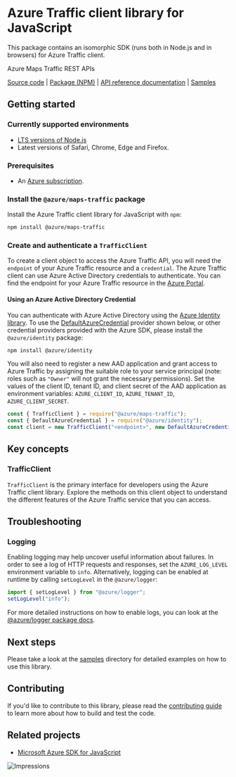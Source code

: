 # Azure Traffic client library for JavaScript

This package contains an isomorphic SDK (runs both in Node.js and in browsers) for Azure Traffic client.

Azure Maps Traffic REST APIs

[Source code](https://github.com/Azure/azure-sdk-for-js/tree/master/sdk/maps/maps-traffic) |
[Package (NPM)](https://www.npmjs.com/package/@azure/maps-traffic) |
[API reference documentation](https://docs.microsoft.com/javascript/api/@azure/maps-traffic) |
[Samples](https://github.com/Azure/azure-sdk-for-js/tree/master/sdk/maps/maps-traffic/samples)

## Getting started

### Currently supported environments

- [LTS versions of Node.js](https://nodejs.org/about/releases/)
- Latest versions of Safari, Chrome, Edge and Firefox.

### Prerequisites

- An [Azure subscription][azure_sub].

### Install the `@azure/maps-traffic` package

Install the Azure Traffic client library for JavaScript with `npm`:

```bash
npm install @azure/maps-traffic
```

### Create and authenticate a `TrafficClient`

To create a client object to access the Azure Traffic API, you will need the `endpoint` of your Azure Traffic resource and a `credential`. The Azure Traffic client can use Azure Active Directory credentials to authenticate.
You can find the endpoint for your Azure Traffic resource in the [Azure Portal][azure_portal].

#### Using an Azure Active Directory Credential

You can authenticate with Azure Active Directory using the [Azure Identity library][azure_identity]. To use the [DefaultAzureCredential][defaultazurecredential] provider shown below, or other credential providers provided with the Azure SDK, please install the `@azure/identity` package:

```bash
npm install @azure/identity
```

You will also need to register a new AAD application and grant access to Azure Traffic by assigning the suitable role to your service principal (note: roles such as `"Owner"` will not grant the necessary permissions).
Set the values of the client ID, tenant ID, and client secret of the AAD application as environment variables: `AZURE_CLIENT_ID`, `AZURE_TENANT_ID`, `AZURE_CLIENT_SECRET`.

```javascript
const { TrafficClient } = require("@azure/maps-traffic");
const { DefaultAzureCredential } = require("@azure/identity");
const client = new TrafficClient("<endpoint>", new DefaultAzureCredential());
```

## Key concepts

### TrafficClient

`TrafficClient` is the primary interface for developers using the Azure Traffic client library. Explore the methods on this client object to understand the different features of the Azure Traffic service that you can access.

## Troubleshooting

### Logging

Enabling logging may help uncover useful information about failures. In order to see a log of HTTP requests and responses, set the `AZURE_LOG_LEVEL` environment variable to `info`. Alternatively, logging can be enabled at runtime by calling `setLogLevel` in the `@azure/logger`:

```javascript
import { setLogLevel } from "@azure/logger";
setLogLevel("info");
```

For more detailed instructions on how to enable logs, you can look at the [@azure/logger package docs](https://github.com/Azure/azure-sdk-for-js/tree/master/sdk/core/logger).

## Next steps

Please take a look at the [samples](https://github.com/Azure/azure-sdk-for-js/tree/master/sdk/maps/maps-traffic/samples) directory for detailed examples on how to use this library.

## Contributing

If you'd like to contribute to this library, please read the [contributing guide](https://github.com/Azure/azure-sdk-for-js/blob/master/CONTRIBUTING.md) to learn more about how to build and test the code.

## Related projects

- [Microsoft Azure SDK for JavaScript](https://github.com/Azure/azure-sdk-for-js)

![Impressions](https://azure-sdk-impressions.azurewebsites.net/api/impressions/azure-sdk-for-js%2Fsdk%2Fmaps%2Fmaps-traffic%2FREADME.png)

[azure_cli]: https://docs.microsoft.com/cli/azure
[azure_sub]: https://azure.microsoft.com/free/
[azure_sub]: https://azure.microsoft.com/free/
[azure_portal]: https://portal.azure.com
[azure_identity]: https://github.com/Azure/azure-sdk-for-js/tree/master/sdk/identity/identity
[defaultazurecredential]: https://github.com/Azure/azure-sdk-for-js/tree/master/sdk/identity/identity#defaultazurecredential
